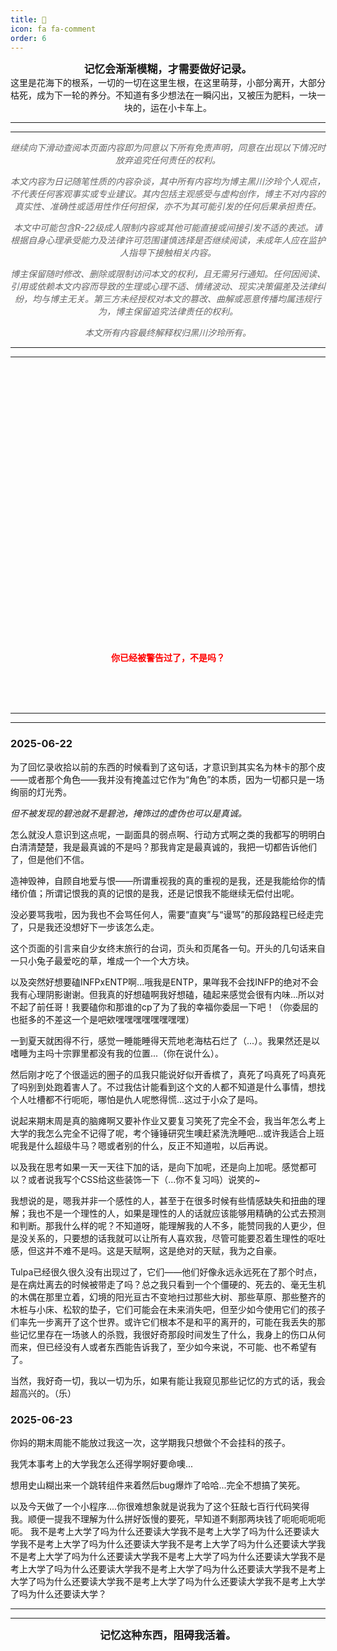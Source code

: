 ```yaml
---
title: 🍃
icon: fa fa-comment
order: 6
---
```




<center>

<big><b>记忆会渐渐模糊，才需要做好记录。
<br>
</b></big>
这里是花海下的根系，一切的一切在这里生根，在这里萌芽，小部分离开，大部分枯死，成为下一轮的养分。不知道有多少想法在一瞬闪出，又被压为肥料，一块一块的，运在小卡车上。

</center>

----
----

<div style="font-style: italic;">
<center>
<p style="color: #666666;" font size="2">
继续向下滑动查阅本页面内容即为同意以下所有免责声明，同意在出现以下情况时放弃追究任何责任的权利。</p>
<p style="color: #666666;" font size="2">
本文内容为日记随笔性质的内容杂谈，其中所有内容均为博主黑川汐玲个人观点，不代表任何客观事实或专业建议。其内包括主观感受与虚构创作，博主不对内容的真实性、准确性或适用性作任何担保，亦不为其可能引发的任何后果承担责任。</p>
<p style="color: #666666;" font size="2">
本文中可能包含R-22级成人限制内容或其他可能直接或间接引发不适的表述。请根据自身心理承受能力及法律许可范围谨慎选择是否继续阅读，未成年人应在监护人指导下接触相关内容。</p>
<p style="color: #666666;" font size="2">
博主保留随时修改、删除或限制访问本文的权利，且无需另行通知。任何因阅读、引用或依赖本文内容而导致的生理或心理不适、情绪波动、现实决策偏差及法律纠纷，均与博主无关。第三方未经授权对本文的篡改、曲解或恶意传播均属违规行为，博主保留追究法律责任的权利。</p>
<p style="color: #666666;" font size="2">
本文所有内容最终解释权归黑川汐玲所有。
</p>
</center>
</div>

----
----

<br>
<br>
<br>
<br>
<br>
<br>
<br>
<br>
<br>
<br>
<br>
<br>
<br>
<br>
<br>
<br>
<br>
<br>
<br>
<br>
<br>
<br>
<br>
<br>
<br>
<br>
<center>
<p style="color:rgb(255, 0, 0);" font size="2">
<b>
你已经被警告过了，不是吗？
</b>
</p>
</center>
<br>
<br>
<br>

----
----




### **2025-06-22**

为了回忆录收拾以前的东西的时候看到了这句话，才意识到其实名为林卡的那个皮——或者那个角色——我并没有掩盖过它作为“角色”的本质，因为一切都只是一场绚丽的灯光秀。

*但不被发现的碧池就不是碧池，掩饰过的虚伪也可以是真诚。*

怎么就没人意识到这点呢，一副面具的弱点啊、行动方式啊之类的我都写的明明白白清清楚楚，我是最真诚的不是吗？那我肯定是最真诚的，我把一切都告诉他们了，但是他们不信。

造神毁神，自顾自地爱与恨——所谓重视我的真的重视的是我，还是我能给你的情绪价值；所谓记恨我的真的记恨的是我，还是记恨我不能继续无偿付出呢。

没必要骂我啦，因为我也不会骂任何人，需要“直爽”与“谩骂”的那段路程已经走完了，只是我还没想好下一步该怎么走。

这个页面的引言来自少女终末旅行的台词，页头和页尾各一句。开头的几句话来自一只小兔子最爱吃的草，堆成一个一个大方块。

以及突然好想要磕INFPxENTP啊...哦我是ENTP，果咩我不会找INFP的绝对不会我有心理阴影谢谢。但我真的好想磕啊我好想磕，磕起来感觉会很有内味...所以对不起了前任哥！我要磕你和那谁的cp了为了我的幸福你委屈一下吧！（你委屈的也挺多的不差这一个是吧欸嘿嘿嘿嘿嘿嘿嘿嘿）

一到夏天就困得不行，感觉一睡能睡得天荒地老海枯石烂了（...）。我果然还是以嗜睡为主吗十宗罪里都没有我的位置...（你在说什么）。

然后刚才吃了个很遥远的圈子的瓜我只能说好似开香槟了，真死了吗真死了吗真死了吗别到处跑着害人了。不过我估计能看到这个文的人都不知道是什么事情，想找个人吐槽都不行呃呃，哪怕是仇人呢憋得慌...这过于小众了是吗。

说起来期末周是真的脑瘫啊又要补作业又要复习笑死了完全不会，我当年怎么考上大学的我怎么完全不记得了呢，考个锤锤研究生噢赶紧洗洗睡吧...或许我适合上班呢我是什么超级牛马？嗯或者别的什么，反正不知道啦，以后再说。

以及我在思考如果一天一天往下加的话，是向下加呢，还是向上加呢。感觉都可以？或者说我写个CSS给这些装饰一下（...你不复习吗）说笑的~

我想说的是，嗯我并非一个感性的人，甚至于在很多时候有些情感缺失和扭曲的理解；我也不是一个理性的人，如果是理性的人的话就应该能够用精确的公式去预测和判断。那我什么样的呢？不知道呀，能理解我的人不多，能赞同我的人更少，但是没关系的，只要想的话我就可以让所有人喜欢我，尽管可能要忍着生理性的呕吐感，但这并不难不是吗。这是天赋啊，这是绝对的天赋，我为之自豪。

Tulpa已经很久很久没有出现过了，它们——他们好像永远永远死在了那个时点，是在病灶离去的时候被带走了吗？总之我只看到一个个僵硬的、死去的、毫无生机的木偶在那里立着，幻境的阳光亘古不变地扫过那些大树、那些草原、那些整齐的木桩与小床、松软的垫子，它们可能会在未来消失吧，但至少如今使用它们的孩子们率先一步离开了这个世界。或许它们根本不是和平的离开的，可能在我丢失的那些记忆里存在一场骇人的杀戮，我很好奇那段时间发生了什么，我身上的伤口从何而来，但已经没有人或者东西能告诉我了，至少如今来说，不可能、也不希望有了。

当然，我好奇一切，我以一切为乐，如果有能让我窥见那些记忆的方式的话，我会超高兴的。（乐）

### **2025-06-23**

你妈的期末周能不能放过我这一次，这学期我只想做个不会挂科的孩子。

我凭本事考上的大学我怎么还得学啊好要命噢...

想用史山糊出来一个跳转组件来着然后bug爆炸了哈哈...完全不想搞了笑死。

以及今天做了一个小程序....你很难想象就是说我为了这个狂敲七百行代码笑得我。顺便一提我不理解为什么拼好饭慢的要死，早知道不剩那两块钱了呃呃呃呃呃呃。
我不是考上大学了吗为什么还要读大学我不是考上大学了吗为什么还要读大学我不是考上大学了吗为什么还要读大学我不是考上大学了吗为什么还要读大学我不是考上大学了吗为什么还要读大学我不是考上大学了吗为什么还要读大学我不是考上大学了吗为什么还要读大学我不是考上大学了吗为什么还要读大学我不是考上大学了吗为什么还要读大学我不是考上大学了吗为什么还要读大学我不是考上大学了吗为什么还要读大学？

----
----
<center>
<b><big>记忆这种东西，阻碍我活着。</big></b>
</center>

